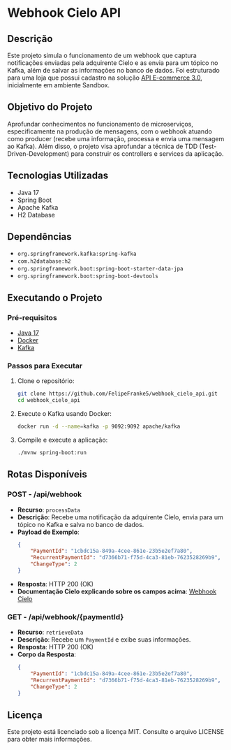 # Webhook Cielo API

## Descrição
Este projeto simula o funcionamento de um webhook que captura notificações enviadas pela adquirente Cielo e as envia para um tópico no Kafka, além de salvar as informações no banco de dados. Foi estruturado para uma loja que possui cadastro na solução [API E-commerce 3.0](https://docs.cielo.com.br/ecommerce-cielo/docs/sobre-api-ecommerce), inicialmente em ambiente Sandbox.

## Objetivo do Projeto
Aprofundar conhecimentos no funcionamento de microserviços, especificamente na produção de mensagens, com o webhook atuando como producer (recebe uma informação, processa e envia uma mensagem ao Kafka). Além disso, o projeto visa aprofundar a técnica de TDD (Test-Driven-Development) para construir os controllers e services da aplicação.

## Tecnologias Utilizadas
- Java 17
- Spring Boot
- Apache Kafka
- H2 Database

## Dependências
- `org.springframework.kafka:spring-kafka`
- `com.h2database:h2`
- `org.springframework.boot:spring-boot-starter-data-jpa`
- `org.springframework.boot:spring-boot-devtools`

## Executando o Projeto

### Pré-requisitos
- [Java 17](https://www.oracle.com/java/technologies/javase/jdk17-archive-downloads.html)
- [Docker](https://github.com/docker)
- [Kafka](https://hub.docker.com/r/apache/kafka)

### Passos para Executar

1. Clone o repositório:
    ```bash
    git clone https://github.com/FelipeFranke5/webhook_cielo_api.git
    cd webhook_cielo_api
    ```

2. Execute o Kafka usando Docker:
    ```bash
    docker run -d --name=kafka -p 9092:9092 apache/kafka
    ```

3. Compile e execute a aplicação:
    ```bash
    ./mvnw spring-boot:run
    ```

## Rotas Disponíveis

### POST - /api/webhook
- **Recurso**: `processData`
- **Descrição**: Recebe uma notificação da adquirente Cielo, envia para um tópico no Kafka e salva no banco de dados.
- **Payload de Exemplo**:
    ```json
    {
        "PaymentId": "1cbdc15a-849a-4cee-861e-23b5e2ef7a80",
        "RecurrentPaymentId": "d7366b71-f75d-4ca3-81eb-7623528269b9",
        "ChangeType": 2
    }
    ```
- **Resposta**: HTTP 200 (OK)
- **Documentação Cielo explicando sobre os campos acima**: [Webhook Cielo](https://docs.cielo.com.br/ecommerce-cielo/docs/webhook)

### GET - /api/webhook/{paymentId}
- **Recurso**: `retrieveData`
- **Descrição**: Recebe um `PaymentId` e exibe suas informações.
- **Resposta**: HTTP 200 (OK)
- **Corpo da Resposta**:
    ```json
    {
        "PaymentId": "1cbdc15a-849a-4cee-861e-23b5e2ef7a80",
        "RecurrentPaymentId": "d7366b71-f75d-4ca3-81eb-7623528269b9",
        "ChangeType": 2
    }
    ```

## Licença
Este projeto está licenciado sob a licença MIT. Consulte o arquivo LICENSE para obter mais informações.
